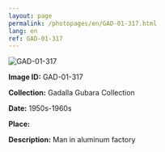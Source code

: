 ```yaml
---
layout: page
permalink: /photopages/en/GAD-01-317.html
lang: en
ref: GAD-01-317
---
```


![GAD-01-317](/smallimages/GAD-01-317-600.jpg)

**Image ID:** GAD-01-317

**Collection:** Gadalla Gubara Collection

**Date:** 1950s-1960s

**Place:**

**Description:** Man in aluminum factory

